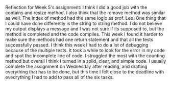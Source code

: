 Reflection for Week 5's assignment:
I think I did a good job with the contains and resize method. I also think that the remove method was similar as well. The index of method had the same logic as prof. Leo. One thing that I could have done differently is the string to string method. I do not believe my output displays a message and I was not sure if its supposed to, but the method is completed and the code compiles. This week I found it harder to make sure the methods had one return statement and that all the tests successfully passed. I think this week I had to do a lot of debugging because of the multiple tests. It took a while to look for the error in my code and spot the incomplete line of code. I struggled the most with the counting method but overall I think I turned in a solid, clear, and simple code. I usually complete the assignment on Wednesday after reading, and drafting everything that has to be done, but this time I felt close to the deadline with evedrything I had to add to pass all of the six tasks. 